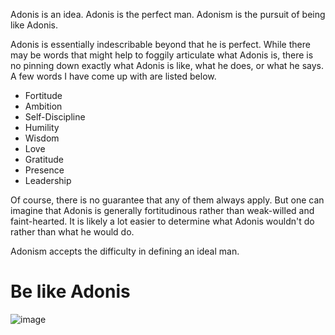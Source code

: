 Adonis is an idea. Adonis is the perfect man. Adonism is the pursuit of being like Adonis.

Adonis is essentially indescribable beyond that he is perfect. While there may be words that might help to foggily articulate what Adonis is, there is no pinning down exactly what Adonis is like, what he does, or what he says. A few words I have come up with are listed below.

- Fortitude
- Ambition
- Self-Discipline
- Humility
- Wisdom
- Love
- Gratitude
- Presence
- Leadership

Of course, there is no guarantee that any of them always apply. But one can imagine that Adonis is generally fortitudinous rather than weak-willed and faint-hearted. It is likely a lot easier to determine what Adonis wouldn't do rather than what he would do.

Adonism accepts the difficulty in defining an ideal man.

# Be like Adonis
![image](https://github.com/philosopher49328/Letters/assets/150571599/302e30af-01f2-4690-ae18-d1e8aed42b9b)

